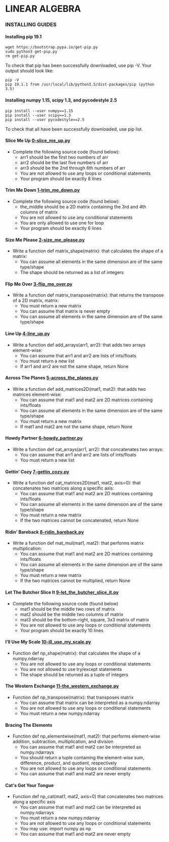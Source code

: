 # LINEAR ALGEBRA

### INSTALLING GUIDES

#### Installing pip 19.1
```
wget https://bootstrap.pypa.io/get-pip.py
sudo python3 get-pip.py
rm get-pip.py
```
To check that pip has been successfully downloaded, use pip -V. Your output should look like:
```
pip -V
pip 19.1.1 from /usr/local/lib/python3.5/dist-packages/pip (python 3.5)
```

#### Installing numpy 1.15, scipy 1.3, and pycodestyle 2.5
```
pip install --user numpy==1.15
pip install --user scipy==1.3
pip install --user pycodestyle==2.5
```
To check that all have been successfully downloaded, use pip list.

#### Slice Me Up [0-slice_me_up.py](./0-slice_me_up.py)
- Complete the following source code (found below):
	- arr1 should be the first two numbers of arr
	- arr2 should be the last five numbers of arr
	- arr3 should be the 2nd through 6th numbers of arr
	- You are not allowed to use any loops or conditional statements
	- Your program should be exactly 8 lines

#### Trim Me Down [1-trim_me_down.py](./1-trim_me_down.py)
- Complete the following source code (found below):
	- the_middle should be a 2D matrix containing the 3rd and 4th columns of matrix
	- You are not allowed to use any conditional statements
	- You are only allowed to use one for loop
	- Your program should be exactly 6 lines

#### Size Me Please [2-size_me_please.py](./2-size_me_please.py)
- Write a function def matrix_shape(matrix): that calculates the shape of a matrix:
	- You can assume all elements in the same dimension are of the same type/shape
	- The shape should be returned as a list of integers

#### Flip Me Over [3-flip_me_over.py](./3-flip_me_over.py)
- Write a function def matrix_transpose(matrix): that returns the transpose of a 2D matrix, matrix:
	- You must return a new matrix
	- You can assume that matrix is never empty
	- You can assume all elements in the same dimension are of the same type/shape

#### Line Up [4-line_up.py](./4-line_up.py)
- Write a function def add_arrays(arr1, arr2): that adds two arrays element-wise:
	- You can assume that arr1 and arr2 are lists of ints/floats
	- You must return a new list
	- If arr1 and arr2 are not the same shape, return None

#### Across The Planes [5-across_the_planes.py](./5-across_the_planes.py)
- Write a function def add_matrices2D(mat1, mat2): that adds two matrices element-wise:
	- You can assume that mat1 and mat2 are 2D matrices containing ints/floats
	- You can assume all elements in the same dimension are of the same type/shape
	- You must return a new matrix
	- If mat1 and mat2 are not the same shape, return None

#### Howdy Partner [6-howdy_partner.py](./6-howdy_partner.py)
- Write a function def cat_arrays(arr1, arr2): that concatenates two arrays:
	- You can assume that arr1 and arr2 are lists of ints/floats
	- You must return a new list

#### Gettin’ Cozy [7-gettin_cozy.py](./7-gettin_cozy.py)
- Write a function def cat_matrices2D(mat1, mat2, axis=0): that concatenates two matrices along a specific axis:
	- You can assume that mat1 and mat2 are 2D matrices containing ints/floats
	- You can assume all elements in the same dimension are of the same type/shape
	- You must return a new matrix
	- If the two matrices cannot be concatenated, return None

#### Ridin’ Bareback [8-ridin_bareback.py](./8-ridin_bareback.py)
- Write a function def mat_mul(mat1, mat2): that performs matrix multiplication:
	- You can assume that mat1 and mat2 are 2D matrices containing ints/floats
	- You can assume all elements in the same dimension are of the same type/shape
	- You must return a new matrix
	- If the two matrices cannot be multiplied, return None

#### Let The Butcher Slice It [9-let_the_butcher_slice_it.py](9-let_the_butcher_slice_it.py)
- Complete the following source code (found below)
	- mat1 should be the middle two rows of matrix
	- mat2 should be the middle two columns of matrix
	- mat3 should be the bottom-right, square, 3x3 matrix of matrix
	- You are not allowed to use any loops or conditional statements
	- Your program should be exactly 10 lines

#### I’ll Use My Scale [10-ill_use_my_scale.py](10-ill_use_my_scale.py)
- Function def np_shape(matrix): that calculates the shape of a numpy.ndarray
	- You are not allowed to use any loops or conditional statements
	- You are not allowed to use try/except statements
	- The shape should be returned as a tuple of integers

#### The Western Exchange [11-the_western_exchange.py](11-the_western_exchange.py)
- Function def np_transpose(matrix): that transposes matrix
	- You can assume that matrix can be interpreted as a numpy.ndarray
	- You are not allowed to use any loops or conditional statements
	- You must return a new numpy.ndarray

#### Bracing The Elements []()
- Function def np_elementwise(mat1, mat2): that performs element-wise addition, subtraction, multiplication, and division
	- You can assume that mat1 and mat2 can be interpreted as numpy.ndarrays
	- You should return a tuple containing the element-wise sum, difference, product, and quotient, respectively
	- You are not allowed to use any loops or conditional statements
	- You can assume that mat1 and mat2 are never empty

#### Cat's Got Your Tongue
- Function def np_cat(mat1, mat2, axis=0) that concatenates two matrices along a specific axis
	- You can assume that mat1 and mat2 can be interpreted as numpy.ndarrays
	- You must return a new numpy.ndarray
	- You are not allowed to use any loops or conditional statements
	- You may use: import numpy as np
	- You can assume that mat1 and mat2 are never empty
